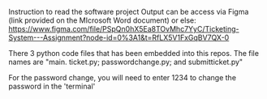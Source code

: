 Instruction to read the software project
Output can be access via Figma (link provided on the MIcrosoft Word document)
or else: https://www.figma.com/file/PSpQn0hX5Ea8TOvMhc7YyC/Ticketing-System---Assignment?node-id=0%3A1&t=RfLX5V1FxGqBV7QX-0

There 3 python code files that has been embedded into this repos. The file names are "main. ticket.py; passwordchange.py; and submitticket.py"

For the password change, you will need to enter 1234 to change the password in the 'terminal'
